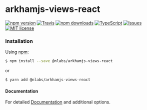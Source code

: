 # arkhamjs-views-react

[![npm version](https://img.shields.io/npm/v/arkhamjs-views-react.svg?style=flat-square)](https://www.npmjs.com/package/arkhamjs-views-react)
[![Travis](https://img.shields.io/travis/nitrogenlabs/arkhamjs-views-react.svg?style=flat-square)](https://travis-ci.org/nitrogenlabs/arkhamjs-views-react)
[![npm downloads](https://img.shields.io/npm/dm/arkhamjs-views-react.svg?style=flat-square)](https://www.npmjs.com/package/arkhamjs-views-react)
[![TypeScript](https://badges.frapsoft.com/typescript/version/typescript-next.svg?v=101)](https://github.com/ellerbrock/typescript-badges/)
[![Issues](http://img.shields.io/github/issues/nitrogenlabs/arkhamjs-views-react.svg?style=flat-square)](https://github.com/nitrogenlabs/arkhamjs-views-react/issues)
[![MIT license](http://img.shields.io/badge/license-MIT-brightgreen.svg?style=flat-square)](http://opensource.org/licenses/MIT)

### Installation

Using [npm](https://www.npmjs.com/):

```bash
$ npm install --save @nlabs/arkhamjs-views-react
```

or

```bash
$ yarn add @nlabs/arkhamjs-views-react
```

#### Documentation

For detailed [Documentation](http://www.arkhamjs.com) and additional options.
